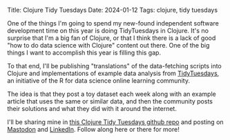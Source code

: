 Title: Clojure Tidy Tuesdays
Date: 2024-01-12
Tags: clojure, tidy tuesdays

One of the things I'm going to spend my new-found independent software development time on this year is doing TidyTuesdays in Clojure. It's no surprise that I'm a big fan of Clojure, or that I think there is a lack of good "how to do data science with Clojure" content out there. One of the big things I want to accomplish this year is filling this gap.

To that end, I'll be publishing "translations" of the data-fetching scripts into Clojure and implementations of example data analysis from [TidyTuesdays](https://github.com/rfordatascience/tidytuesday/tree/master), an initiative of the R for data science online learning community.

The idea is that they post a toy dataset each week along with an example article that uses the same or similar data, and then the community posts their solutions and what they did with it around the internet.

I'll be sharing mine in [this Clojure Tidy Tuesdays github repo](https://github.com/kiramclean/clojure-tidy-tuesdays/tree/main) and posting on [Mastodon](https://indieweb.social/@kira) and [LinkedIn](https://www.linkedin.com/in/kiramclean/). Follow along here or there for more!